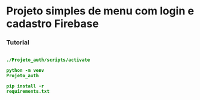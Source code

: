 
# Projeto simples de menu com login e cadastro Firebase
### Tutorial 


 
<code style='color : green'> **./Projeto_auth/scripts/activate** </code>

<code style="color : green">**python -m venv Projeto_auth**</code>

<code style='color : green'>**pip install -r requirements.txt**</code> 


